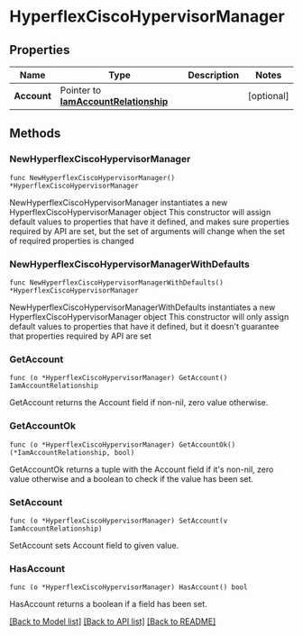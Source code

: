 # HyperflexCiscoHypervisorManager

## Properties

Name | Type | Description | Notes
------------ | ------------- | ------------- | -------------
**Account** | Pointer to [**IamAccountRelationship**](iam.Account.Relationship.md) |  | [optional] 

## Methods

### NewHyperflexCiscoHypervisorManager

`func NewHyperflexCiscoHypervisorManager() *HyperflexCiscoHypervisorManager`

NewHyperflexCiscoHypervisorManager instantiates a new HyperflexCiscoHypervisorManager object
This constructor will assign default values to properties that have it defined,
and makes sure properties required by API are set, but the set of arguments
will change when the set of required properties is changed

### NewHyperflexCiscoHypervisorManagerWithDefaults

`func NewHyperflexCiscoHypervisorManagerWithDefaults() *HyperflexCiscoHypervisorManager`

NewHyperflexCiscoHypervisorManagerWithDefaults instantiates a new HyperflexCiscoHypervisorManager object
This constructor will only assign default values to properties that have it defined,
but it doesn't guarantee that properties required by API are set

### GetAccount

`func (o *HyperflexCiscoHypervisorManager) GetAccount() IamAccountRelationship`

GetAccount returns the Account field if non-nil, zero value otherwise.

### GetAccountOk

`func (o *HyperflexCiscoHypervisorManager) GetAccountOk() (*IamAccountRelationship, bool)`

GetAccountOk returns a tuple with the Account field if it's non-nil, zero value otherwise
and a boolean to check if the value has been set.

### SetAccount

`func (o *HyperflexCiscoHypervisorManager) SetAccount(v IamAccountRelationship)`

SetAccount sets Account field to given value.

### HasAccount

`func (o *HyperflexCiscoHypervisorManager) HasAccount() bool`

HasAccount returns a boolean if a field has been set.


[[Back to Model list]](../README.md#documentation-for-models) [[Back to API list]](../README.md#documentation-for-api-endpoints) [[Back to README]](../README.md)


